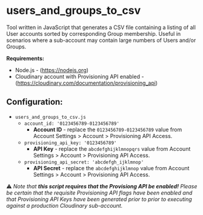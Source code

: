 # users_and_groups_to_csv

Tool written in JavaScript that generates a CSV file containing a listing of all User accounts sorted by corresponding Group membership. Useful in scenarios where a sub-account may contain large numbers of Users and/or Groups.

**Requirements:**
- Node.js - (https://nodejs.org)
- Cloudinary account with Provisioning API enabled - (https://cloudinary.com/documentation/provisioning_api)

## Configuration:

- `users_and_groups_to_csv.js`
  - `account_id: '0123456789-0123456789'`
    - **Account ID** - replace the `0123456789-0123456789` value from Account Settings > Account > Provisioning API Access.
  - `provisioning_api_key: '0123456789'`
    - **API Key** - replace the `abcdefghijklmnopqrs` value from Account Settings > Account > Provisioning API Access.
  - `provisioning_api_secret: 'abcdefgh_ijklmnop'`
    - **API Secret** - replace the `abcdefghijklmnop` value from Account Settings > Account > Provisioning API Access.

:warning: *Note that **this script requires that the Provisiong API be enabled!** Please be certain that the requisite Provisioning API flags have been enabled and that Provisioning API Keys have been generated prior to prior to executing against a production Cloudinary sub-account.*
